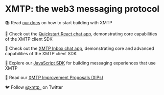 # XMTP: the web3 messaging protocol

📚 Read [our docs](https://docs.xmtp.org) on how to start building with XMTP

💬 Check out the [Quickstart React chat app](https://github.com/xmtp/example-chat-react), demonstrating core capabilities of the XMTP client SDK

💬 Check out the [XMTP Inbox chat app](https://github.com/xmtp-labs/xmtp-inbox-web), demonstrating core and advanced capabilities of the XMTP client SDK

💾 Explore our [JavaScript SDK](https://github.com/xmtp/xmtp-js) for building messaging experiences that use XMTP

📜 Read our [XMTP Improvement Proposals (XIPs)](https://github.com/xmtp/XIPs)

🐦 Follow [@xmtp_](https://twitter.com/xmtp_) on Twitter
